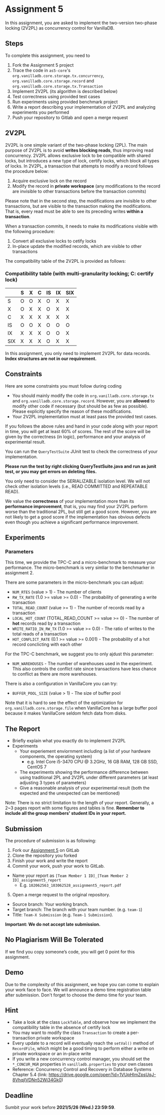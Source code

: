 # Assignment 5
In this assignment, you are asked to implement the two-version two-phase locking (2V2PL) as concurrency control for VanillaDB.

## Steps
To complete this assignment, you need to

1. Fork the Assignment 5 project
2. Trace the code in `as5-core`'s `org.vanilladb.core.storage.tx.concurrency`, `org.vanilladb.core.storage.record` and `org.vanilladb.core.storage.tx.Transaction`
3. Implement 2V2PL (its algorithm is described below)
4. Test correctness using provided test cases
5. Run experiments using provided benchmark project
6. Write a report describing your implementation of 2V2PL and analyzing experiments you performed
7. Push your repository to Gitlab and open a merge request

## 2V2PL
2V2PL is one simple variant of the two-phase locking (2PL). The main purpose of 2V2PL is to avoid **writes blocking reads**, thus improving read concurrency. 2V2PL allows exclusive lock to be compatible with shared locks, but introduces a new type of lock, certify locks, which block all types of locks. In 2V2PL, a transaction that attempts to modify a record follows the procedure below:

1. Acquire exclusive lock on the record
2. Modify the record in **private workspace** (any modifications to the record are invisible to other transactions before the transaction commits)

Please note that in the second step, the modifications are invisible to other transactions, but are visible to the transaction making the modifications. That is, every read must be able to see its preceding writes **within a transaction**.

When a transaction commits, it needs to make its modifications visible with the following procedure:

1. Convert all exclusive locks to cetify locks
2. In-place update the modified records, which are visible to other transactions

The compatibility table of the 2V2PL is provided as follows:

### Compatibility table (with multi-granularity locking; C: certify lock)

|     | S | X | C | IS | IX | SIX |
|-----|---|---|---|----|----|-----|
| S   | O | O | X | O  | X  | X   |
| X   | O | X | X | O  | X  | X   |
| C   | X | X | X | X  | X  | X   |
| IS  | O | O | X | O  | O  | O   |
| IX  | X | X | X | O  | O  | X   |
| SIX | X | X | X | O  | X  | X   |

In this assignment, you only need to implement 2V2PL for data records. **Index structures are not in our requirement.**

## Constraints
Here are some constraints you must follow during coding

- You should mainly modify the code in `org.vanilladb.core.storage.tx` and `org.vanilladb.core.storage.record`. However, you are **allowed** to modify other code if necessary (but should be as few as possible). Please explicitly specify the reason of these modifications.
- Your 2V2PL implementation must at least pass the provided test cases.

If you follows the above rules and hand in your code along with your report in time, you will get at least 60% of scores. The rest of the score will be given by the correctness (in logic), performance and your analysis of experimental result.

You can run the `QueryTestSuite` JUnit test to check the correctness of your implementation.

**Please run the test by right clicking QueryTestSuite.java and run as junit test, or you may get errors on deleting files.**

You only need to consider the SERIALIZABLE isolation level. We will not check other isolation levels (i.e., READ COMMITTED and REPEATABLE READ).

We value the **correctness** of your implementation more than its **performance improvement**, that is, you may find your 2V2PL perform worse than the traditional 2PL, but still get a good score. However, you are not likely to get a good score if the implementation has obvious defects even though you achieve a significant performance improvement.

## Experiments

### Parameters

This time, we provide the TPC-C and a micro-benchmark to measure your performance. The micro-benchmark is very simliar to the benchmarker in assignment 2.

There are some parameters in the micro-benchmark you can adjust:

- `NUM_RTES` (value > 1) - The number of clients
- `RW_TX_RATE` (1.0 >= value >= 0.0) - The probability of generating a write transaction
- `TOTAL_READ_COUNT` (value >= 1) - The number of records read by a transaction
- `LOCAL_HOT_COUNT` (TOTAL_READ_COUNT >= value >= 0) - The number of **hot** records read by a transaction
- `WRITE_RATIO_IN_RW_TX` (1.0 >= value >= 0.0) - The ratio of writes to the total reads of a transaction
- `HOT_CONFLICT_RATE` (0.1 >= value >= 0.001) - The probability of a hot record conclicting with each other

For the TPC-C benchmark, we suggest you to only ajdust this parameter:

- `NUM_WAREHOUSES` - The number of warehouses used in the experiment. This also controls the conflict rate since transactions have less chance to conflict as there are more warehouses.

There is also a configuration in VanillaCore you can try:

- `BUFFER_POOL_SIZE` (value > 1) - The size of buffer pool

Note that it is hard to see the effect of the optimization for `org.vanilladb.core.storage.file` when VanillaCore has a large buffer pool because it makes VanillaCore seldom fetch data from disks.

## The Report

- Briefly explain what you exactly do to implement 2V2PL
- Experiments
  - Your experiement enviornment including (a list of your hardware components, the operating system)
    - e.g. Intel Core i5-3470 CPU @ 3.2GHz, 16 GB RAM, 128 GB SSD, CentOS 7
  - The experiments showing the performance difference between using traditional 2PL and 2V2PL under different parameters (at least adjusting 3 types of parameters)
  - Give a reasonable analysis of your experimental result (both the expected and the unexpected can be mentioned)

Note: There is no strict limitation to the length of your report. Generally, a 2~3 pages report with some figures and tables is fine. **Remember to include all the group members' student IDs in your report.**

## Submission

The procedure of submission is as following:

1. Fork our [Assignment 5](https://shwu10.cs.nthu.edu.tw/courses/databases/2021-spring/db21-assignment-5) on GitLab
2. Clone the repository you forked
3. Finish your work and write the report
4. Commit your work, push your work to GitLab.
  - Name your report as `[Team Member 1 ID]_[Team Member 2 ID]_assignment5_report`
    - E.g. `102062563_103062528_assignment5_report.pdf`
5. Open a merge request to the original repository.
  - Source branch: Your working branch.
  - Target branch: The branch with your team number. (e.g. `team-1`)
  - Title: `Team-X Submission` (e.g. `Team-1 Submission`).

**Important: We do not accept late submission.**

## No Plagiarism Will Be Tolerated

If we find you copy someone’s code, you will get 0 point for this assignment.

## Demo

Due to the complexity of this assignment, we hope you can come to explain your work face to face. We will announce a demo time registration table after submission. Don't forget to choose the demo time for your team.

## Hint

- Take a look at the class `LockTable`, and observe how we implement the compatibility table in the absence of certify lock
- You may want to modify the class `Transaction` to create a per-transaction private workspace
- Every update to a record will eventually reach the `setVal()` method of `RecordFile`, which might be a good timing to perform either a write on private workspace or an in-place write
- If you write a new concurrency control manager, you should set the `*_CONCUR_MGR` properties in `vanilladb.properties` to your own classes
- Reference: Concurrency Control and Recovery in Database Systems Chapter 5.4 (link: https://drive.google.com/open?id=1VUpHlmZpsUqJ-8VhqjlVDNn52Wi34Gk0)

## Deadline
Sumbit your work before **2021/5/26 (Wed.) 23:59:59**.
